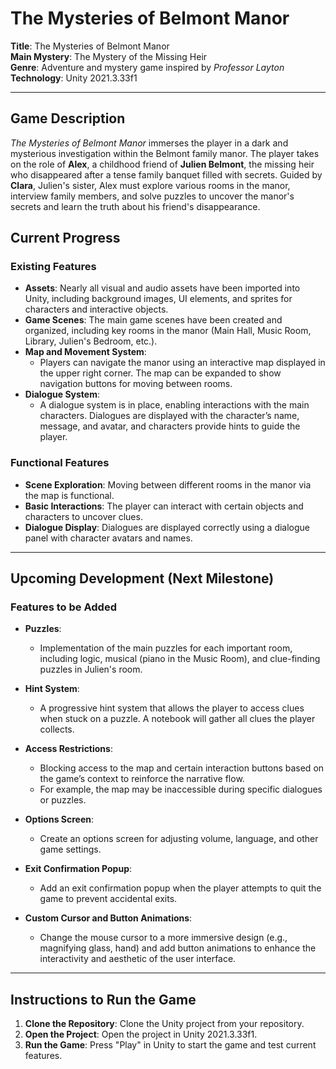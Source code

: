 # The Mysteries of Belmont Manor

**Title**: The Mysteries of Belmont Manor  
**Main Mystery**: The Mystery of the Missing Heir  
**Genre**: Adventure and mystery game inspired by *Professor Layton*  
**Technology**: Unity 2021.3.33f1

---

## Game Description

*The Mysteries of Belmont Manor* immerses the player in a dark and mysterious investigation within the Belmont family manor. The player takes on the role of **Alex**, a childhood friend of **Julien Belmont**, the missing heir who disappeared after a tense family banquet filled with secrets. Guided by **Clara**, Julien's sister, Alex must explore various rooms in the manor, interview family members, and solve puzzles to uncover the manor's secrets and learn the truth about his friend's disappearance.

## Current Progress

### Existing Features

- **Assets**: Nearly all visual and audio assets have been imported into Unity, including background images, UI elements, and sprites for characters and interactive objects.
- **Game Scenes**: The main game scenes have been created and organized, including key rooms in the manor (Main Hall, Music Room, Library, Julien's Bedroom, etc.).
- **Map and Movement System**: 
  - Players can navigate the manor using an interactive map displayed in the upper right corner. The map can be expanded to show navigation buttons for moving between rooms.
- **Dialogue System**: 
  - A dialogue system is in place, enabling interactions with the main characters. Dialogues are displayed with the character’s name, message, and avatar, and characters provide hints to guide the player.

### Functional Features

- **Scene Exploration**: Moving between different rooms in the manor via the map is functional.
- **Basic Interactions**: The player can interact with certain objects and characters to uncover clues.
- **Dialogue Display**: Dialogues are displayed correctly using a dialogue panel with character avatars and names.

---

## Upcoming Development (Next Milestone)

### Features to be Added

- **Puzzles**: 
  - Implementation of the main puzzles for each important room, including logic, musical (piano in the Music Room), and clue-finding puzzles in Julien's room.
  
- **Hint System**: 
  - A progressive hint system that allows the player to access clues when stuck on a puzzle. A notebook will gather all clues the player collects.

- **Access Restrictions**:
  - Blocking access to the map and certain interaction buttons based on the game’s context to reinforce the narrative flow.
  - For example, the map may be inaccessible during specific dialogues or puzzles.

- **Options Screen**:
  - Create an options screen for adjusting volume, language, and other game settings.

- **Exit Confirmation Popup**: 
  - Add an exit confirmation popup when the player attempts to quit the game to prevent accidental exits.

- **Custom Cursor and Button Animations**:
  - Change the mouse cursor to a more immersive design (e.g., magnifying glass, hand) and add button animations to enhance the interactivity and aesthetic of the user interface.

---

## Instructions to Run the Game

1. **Clone the Repository**: Clone the Unity project from your repository.
2. **Open the Project**: Open the project in Unity 2021.3.33f1.
3. **Run the Game**: Press "Play" in Unity to start the game and test current features.
